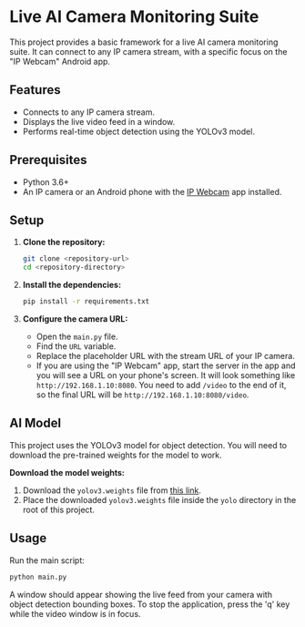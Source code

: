 # Live AI Camera Monitoring Suite

This project provides a basic framework for a live AI camera monitoring suite. It can connect to any IP camera stream, with a specific focus on the "IP Webcam" Android app.

## Features

*   Connects to any IP camera stream.
*   Displays the live video feed in a window.
*   Performs real-time object detection using the YOLOv3 model.

## Prerequisites

*   Python 3.6+
*   An IP camera or an Android phone with the [IP Webcam](https://play.google.com/store/apps/details?id=com.pas.webcam) app installed.

## Setup

1.  **Clone the repository:**
    ```bash
    git clone <repository-url>
    cd <repository-directory>
    ```

2.  **Install the dependencies:**
    ```bash
    pip install -r requirements.txt
    ```

3.  **Configure the camera URL:**
    *   Open the `main.py` file.
    *   Find the `URL` variable.
    *   Replace the placeholder URL with the stream URL of your IP camera.
    *   If you are using the "IP Webcam" app, start the server in the app and you will see a URL on your phone's screen. It will look something like `http://192.168.1.10:8080`. You need to add `/video` to the end of it, so the final URL will be `http://192.168.1.10:8080/video`.

## AI Model

This project uses the YOLOv3 model for object detection. You will need to download the pre-trained weights for the model to work.

**Download the model weights:**

1.  Download the `yolov3.weights` file from [this link](https://huggingface.co/prakhar5342/yolov3-model/resolve/main/yolov3.weights).
2.  Place the downloaded `yolov3.weights` file inside the `yolo` directory in the root of this project.

## Usage

Run the main script:
```bash
python main.py
```

A window should appear showing the live feed from your camera with object detection bounding boxes.
To stop the application, press the 'q' key while the video window is in focus.
